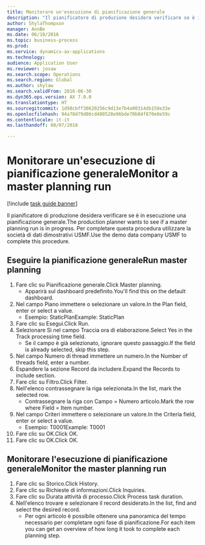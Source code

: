 ```yaml
--- 
title: Monitorare un'esecuzione di pianificazione generale
description: "Il pianificatore di produzione desidera verificare se è in esecuzione una pianificazione generale."
author: ShylaThompson
manager: AnnBe
ms.date: 06/10/2016
ms.topic: business-process
ms.prod: 
ms.service: dynamics-ax-applications
ms.technology: 
audience: Application User
ms.reviewer: josaw
ms.search.scope: Operations
ms.search.region: Global
ms.author: shylaw
ms.search.validFrom: 2016-06-30
ms.dyn365.ops.version: AX 7.0.0
ms.translationtype: HT
ms.sourcegitcommit: 1d98cbff30620256c9d13e7b4a90314db150e33e
ms.openlocfilehash: 94a78d79d86cd480528e96bde70b84f870e0e59c
ms.contentlocale: it-it
ms.lasthandoff: 08/07/2018

---
```

# <a name="monitor-a-master-planning-run"></a><span data-ttu-id="6d625-103">Monitorare un'esecuzione di pianificazione generale</span><span class="sxs-lookup"><span data-stu-id="6d625-103">Monitor a master planning run</span></span>

[!include [task guide banner](../../includes/task-guide-banner.md)]

<span data-ttu-id="6d625-104">Il pianificatore di produzione desidera verificare se è in esecuzione una pianificazione generale.</span><span class="sxs-lookup"><span data-stu-id="6d625-104">The production planner wants to see if a master planning run is in progress.</span></span> <span data-ttu-id="6d625-105">Per completare questa procedura utilizzare la società di dati dimostrativi USMF.</span><span class="sxs-lookup"><span data-stu-id="6d625-105">Use the demo data company USMF to complete this procedure.</span></span>


## <a name="run-master-planning"></a><span data-ttu-id="6d625-106">Eseguire la pianificazione generale</span><span class="sxs-lookup"><span data-stu-id="6d625-106">Run master planning</span></span>
1. <span data-ttu-id="6d625-107">Fare clic su Pianificazione generale.</span><span class="sxs-lookup"><span data-stu-id="6d625-107">Click Master planning.</span></span>
    * <span data-ttu-id="6d625-108">Apparirà sul dashboard predefinito.</span><span class="sxs-lookup"><span data-stu-id="6d625-108">You'll find this on the default dashboard.</span></span>  
2. <span data-ttu-id="6d625-109">Nel campo Piano immettere o selezionare un valore.</span><span class="sxs-lookup"><span data-stu-id="6d625-109">In the Plan field, enter or select a value.</span></span>
    * <span data-ttu-id="6d625-110">Esempio: StaticPlan</span><span class="sxs-lookup"><span data-stu-id="6d625-110">Example: StaticPlan</span></span>  
3. <span data-ttu-id="6d625-111">Fare clic su Esegui.</span><span class="sxs-lookup"><span data-stu-id="6d625-111">Click Run.</span></span>
4. <span data-ttu-id="6d625-112">Selezionare Sì nel campo Traccia ora di elaborazione.</span><span class="sxs-lookup"><span data-stu-id="6d625-112">Select Yes in the Track processing time field.</span></span>
    * <span data-ttu-id="6d625-113">Se il campo è già selezionato, ignorare questo passaggio.</span><span class="sxs-lookup"><span data-stu-id="6d625-113">If the field is already selected, skip this step.</span></span>  
5. <span data-ttu-id="6d625-114">Nel campo Numero di thread immettere un numero.</span><span class="sxs-lookup"><span data-stu-id="6d625-114">In the Number of threads field, enter a number.</span></span>
6. <span data-ttu-id="6d625-115">Espandere la sezione Record da includere.</span><span class="sxs-lookup"><span data-stu-id="6d625-115">Expand the Records to include section.</span></span>
7. <span data-ttu-id="6d625-116">Fare clic su Filtro.</span><span class="sxs-lookup"><span data-stu-id="6d625-116">Click Filter.</span></span>
8. <span data-ttu-id="6d625-117">Nell'elenco contrassegnare la riga selezionata.</span><span class="sxs-lookup"><span data-stu-id="6d625-117">In the list, mark the selected row.</span></span>
    * <span data-ttu-id="6d625-118">Contrassegnare la riga con Campo = Numero articolo.</span><span class="sxs-lookup"><span data-stu-id="6d625-118">Mark the row where Field = Item number.</span></span>  
9. <span data-ttu-id="6d625-119">Nel campo Criteri immettere o selezionare un valore.</span><span class="sxs-lookup"><span data-stu-id="6d625-119">In the Criteria field, enter or select a value.</span></span>
    * <span data-ttu-id="6d625-120">Esempio: T0001</span><span class="sxs-lookup"><span data-stu-id="6d625-120">Example: T0001</span></span>  
10. <span data-ttu-id="6d625-121">Fare clic su OK.</span><span class="sxs-lookup"><span data-stu-id="6d625-121">Click OK.</span></span>
11. <span data-ttu-id="6d625-122">Fare clic su OK.</span><span class="sxs-lookup"><span data-stu-id="6d625-122">Click OK.</span></span>

## <a name="monitor-the-master-planning-run"></a><span data-ttu-id="6d625-123">Monitorare l'esecuzione di pianificazione generale</span><span class="sxs-lookup"><span data-stu-id="6d625-123">Monitor the master planning run</span></span>
1. <span data-ttu-id="6d625-124">Fare clic su Storico.</span><span class="sxs-lookup"><span data-stu-id="6d625-124">Click History.</span></span>
2. <span data-ttu-id="6d625-125">Fare clic su Richieste di informazioni.</span><span class="sxs-lookup"><span data-stu-id="6d625-125">Click Inquiries.</span></span>
3. <span data-ttu-id="6d625-126">Fare clic su Durata attività di processo.</span><span class="sxs-lookup"><span data-stu-id="6d625-126">Click Process task duration.</span></span>
4. <span data-ttu-id="6d625-127">Nell'elenco trovare e selezionare il record desiderato.</span><span class="sxs-lookup"><span data-stu-id="6d625-127">In the list, find and select the desired record.</span></span>
    * <span data-ttu-id="6d625-128">Per ogni articolo è possibile ottenere una panoramica del tempo necessario per completare ogni fase di pianificazione.</span><span class="sxs-lookup"><span data-stu-id="6d625-128">For each item you can get an overview of how long it took to complete each planning step.</span></span>  


